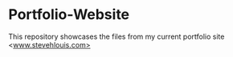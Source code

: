 # Portfolio-Website
This repository showcases the files from my current portfolio site <www.stevehlouis.com>
